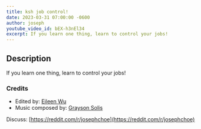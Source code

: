 ```yaml
---
title: ksh job control!
date: 2023-03-31 07:00:00 -0600
author: joseph
youtube_video_id: bEX-h3nEl34
excerpt: If you learn one thing, learn to control your jobs!
---
```


## Description

If you learn one thing, learn to control your jobs!

### Credits

- Edited by: [Eileen Wu](https://eileenwu.com)
- Music composed by: [Grayson Solis](https://graysonsolis.com)

Discuss: [https://reddit.com/r/josephchoe](https://reddit.com/r/josephchoe)
